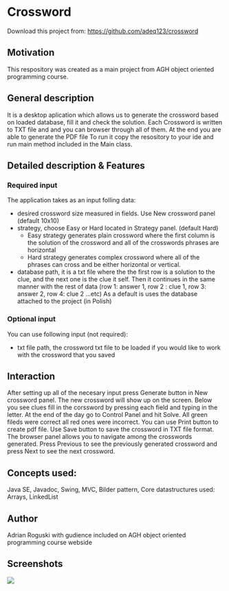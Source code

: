 # Crossword

Download this project from: https://github.com/adeq123/crossword

## Motivation
This respository was created as a main project from AGH object oriented programming course.

## General description
It is a desktop aplication which allows us to generate the crossword based on loaded database, fill it and check the solution. 
Each Crossword is written to TXT file and and you can browser through all of them. At the end you are able to generate the PDF file
To run it copy the resository to your ide and run main method included in the Main class.
## Detailed description & Features
  ### Required input
  The application takes as an input folling data:
  - desired crossword size measured in fields. Use New crossword panel (default 10x10)
  - strategy, choose Easy or Hard located in Strategy panel. (default Hard)
    - Easy strategy generates plain crossword where the first column is the solution of the crossword and all of the crosswords phrases 
      are horizontal 
    - Hard strategy generates complex crossword where all of the phrases can cross and be either horizontal or vertical. 
  - database path, it is a txt file where the the first row is a solution to the clue, and the next one is the clue it self. 
    Then it continues in the same manner with the rest of data (row 1: answer 1, row 2 : clue 1, row 3: answer 2, row 4: clue 2 ...etc)
    As a default is uses the database attached to the project (in Polish)
    
   ### Optional input
   You can use following input (not required): 
   - txt file path, the crossword txt file to be loaded if you would like to work with the crossword that you saved
 ## Interaction
  After setting up all of the necesary input press Generate button in New crossword panel. The new crossword will show up on the screen.
  Below you see clues fill in the corssword by pressing each field and typing in the letter. At the end of the day go to Control Panel
  and hit Solve. All green fileds were correct all red ones were incorrect. You can use Print button to create pdf file. Use Save button
  to save the crossword in TXT file format. The browser panel allows you to navigate among the crosswords generated. Press Previous to 
  see the previously generated crossword and press Next to see the next crossword.
    

## Concepts used:
Java SE, Javadoc, Swing, MVC, Bilder pattern,
Core datastructures used: Arrays, LinkedList

## Author
Adrian Roguski with gudience included on AGH object oriented programming course webside

## Screenshots
![](images/Hard.png)
